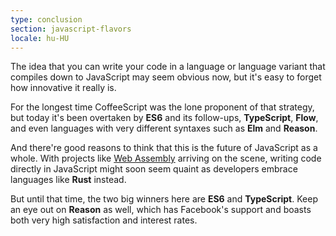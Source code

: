 ```yaml
---
type: conclusion
section: javascript-flavors
locale: hu-HU
---
```

 The idea that you can write your code in a language or language variant that compiles down to JavaScript may seem obvious now, but it's easy to forget how innovative it really is. 

For the longest time CoffeeScript was the lone proponent of that strategy, but today it's been overtaken by **ES6** and its follow-ups, **TypeScript**, **Flow**, and even languages with very different syntaxes such as **Elm** and **Reason**. 

And there're good reasons to think that this is the future of JavaScript as a whole. With projects like [Web Assembly](https://webassembly.org/) arriving on the scene, writing code directly in JavaScript might soon seem quaint as developers embrace languages like **Rust** instead. 

But until that time, the two big winners here are **ES6** and **TypeScript**. Keep an eye out on **Reason** as well, which has Facebook's support and boasts both very high satisfaction and interest rates.